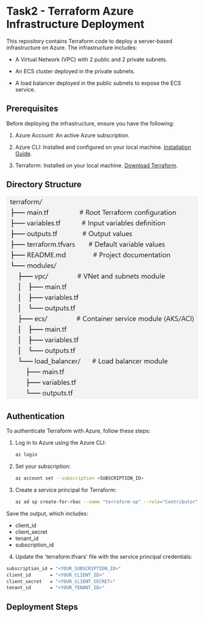 

# Task2 - Terraform Azure Infrastructure Deployment

This repository contains Terraform code to deploy a server-based infrastructure on Azure. The infrastructure includes:

- A Virtual Network (VPC) with 2 public and 2 private subnets.

- An ECS cluster deployed in the private subnets.

- A load balancer deployed in the public subnets to expose the ECS service.

## Prerequisites
Before deploying the infrastructure, ensure you have the following:

1. Azure Account: An active Azure subscription.

2. Azure CLI: Installed and configured on your local machine. [Installation Guide](https://learn.microsoft.com/en-us/cli/azure/install-azure-cli).

3. Terraform: Installed on your local machine. [Download Terraform](https://www.terraform.io/downloads.html).

## Directory Structure

<img src="../screenshorts/Task2 - 1.png">

## Authentication

To authenticate Terraform with Azure, follow these steps:

1. Log in to Azure using the Azure CLI:
   ```sh
   az login
   ```
2. Set your subscription:
   ```sh
   az account set --subscription <SUBSCRIPTION_ID>
   ```
3. Create a service principal for Terraform:
   ```sh
   az ad sp create-for-rbac --name "terraform-sp" --role="Contributor" --scopes="/subscriptions/<SUBSCRIPTION_ID>"
   ```
  Save the output, which includes:
  - client_id
  - client_secret
  - tenant_id
  - subscription_id

4. Update the 'terraform.tfvars' file with the service principal credentials:
  ```sh
  subscription_id = "<YOUR_SUBSCRIPTION_ID>"
  client_id       = "<YOUR_CLIENT_ID>"
  client_secret   = "<YOUR_CLIENT_SECRET>"
  tenant_id       = "<YOUR_TENANT_ID>"
  ```

## Deployment Steps
